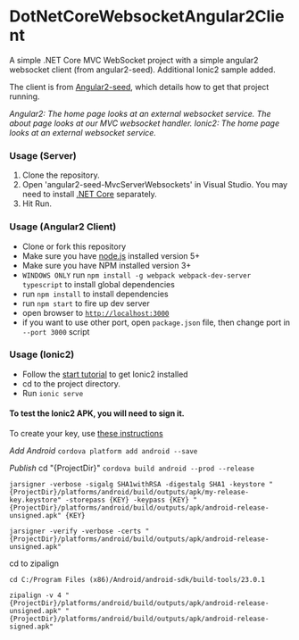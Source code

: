 # DotNetCoreWebsocketAngular2Client
A simple .NET Core MVC WebSocket project with a simple angular2 websocket client (from angular2-seed). Additional Ionic2 sample added. 

The client is from [Angular2-seed](https://github.com/angular/angular2-seed), which details how to get that project running. 

*Angular2: The home page looks at an external websocket service. The about page looks at our MVC websocket handler.*
*Ionic2: The home page looks at an external websocket service.*

### Usage (Server)

1. Clone the repository.
2. Open 'angular2-seed-MvcServerWebsockets' in Visual Studio. You may need to install [.NET Core](https://www.microsoft.com/net/core#windows) separately.
3. Hit Run.


### Usage (Angular2 Client)
- Clone or fork this repository
- Make sure you have [node.js](https://nodejs.org/) installed version 5+
- Make sure you have NPM installed version 3+
- `WINDOWS ONLY` run `npm install -g webpack webpack-dev-server typescript` to install global dependencies
- run `npm install` to install dependencies
- run `npm start` to fire up dev server
- open browser to [`http://localhost:3000`](http://localhost:3000)
- if you want to use other port, open `package.json` file, then change port in `--port 3000` script



### Usage (Ionic2)

- Follow the [start tutorial](http://ionicframework.com/docs/v2/intro/installation/) to get Ionic2 installed 
- cd to the project directory.
- Run `ionic serve`


#### To test the Ionic2 APK, you will need to sign it.

To create your key, use [these instructions](http://stackoverflow.com/a/15330139/852806)

*Add Android*
`cordova platform add android --save`

*Publish*
cd "{ProjectDir}"
`cordova build android --prod --release`

`jarsigner -verbose -sigalg SHA1withRSA -digestalg SHA1 -keystore "{ProjectDir}/platforms/android/build/outputs/apk/my-release-key.keystore" -storepass {KEY} -keypass {KEY} "{ProjectDir}/platforms/android/build/outputs/apk/android-release-unsigned.apk" {KEY}`

`jarsigner -verify -verbose -certs "{ProjectDir}/platforms/android/build/outputs/apk/android-release-unsigned.apk"`

cd to zipalign

`cd C:/Program Files (x86)/Android/android-sdk/build-tools/23.0.1`

`zipalign -v 4 "{ProjectDir}/platforms/android/build/outputs/apk/android-release-unsigned.apk" "{ProjectDir}/platforms/android/build/outputs/apk/android-release-signed.apk"`

